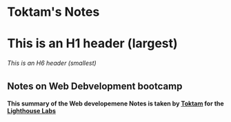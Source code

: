 # Toktam's Notes
# This is an H1 header (largest)
###### This is an H6 header (smallest)
## Notes on Web Debvelopment bootcamp
#### This summary of the Web developemene Notes is taken by [Toktam](https://gist.github.com/toktamm) for the [Lighthouse Labs](https://www.lighthouselabs.ca/)